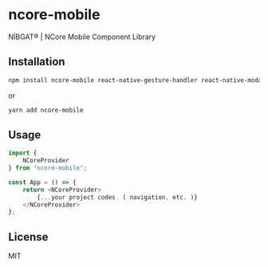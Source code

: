 # ncore-mobile

NİBGAT® | NCore Mobile Component Library

## Installation

```sh
npm install ncore-mobile react-native-gesture-handler react-native-modalize react-native-portalize react-native-svg react-native-simple-toast
```
or
```sh
yarn add ncore-mobile
```

## Usage

```js
import {
    NCoreProvider
} from "ncore-mobile";

const App = () => {
    return <NCoreProvider>
        {...your project codes. ( navigation, etc. )}
    </NCoreProvider>
};
```

## License

MIT
